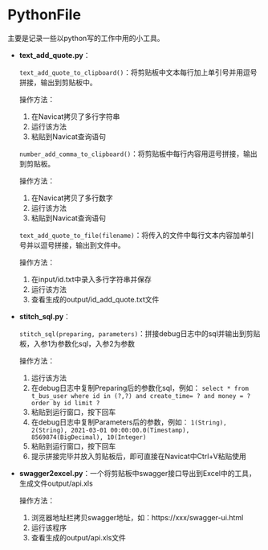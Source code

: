 # PythonFile
主要是记录一些以python写的工作中用的小工具。

- **text_add_quote.py**：

  `text_add_quote_to_clipboard()`：将剪贴板中文本每行加上单引号并用逗号拼接，输出到剪贴板中。

  操作方法：

  1. 在Navicat拷贝了多行字符串
  2. 运行该方法
  3. 粘贴到Navicat查询语句

  `number_add_comma_to_clipboard()`：将剪贴板中每行内容用逗号拼接，输出到剪贴板。

  操作方法：

  1. 在Navicat拷贝了多行数字
  2. 运行该方法
  3. 粘贴到Navicat查询语句

  `text_add_quote_to_file(filename)`：将传入的文件中每行文本内容加单引号并以逗号拼接，输出到文件中。

  操作方法：

  1. 在input/id.txt中录入多行字符串并保存
  2. 运行该方法
  3. 查看生成的output/id_add_quote.txt文件

- **stitch_sql.py**：

  `stitch_sql(preparing, parameters)`：拼接debug日志中的sql并输出到剪贴板，入参1为参数化sql，入参2为参数

  操作方法：

  1. 运行该方法
  2. 在debug日志中复制Preparing后的参数化sql，例如：
     `select * from t_bus_user where id in (?,?) and create_time= ? and money = ? order by id limit ?`
  3. 粘贴到运行窗口，按下回车
  4. 在debug日志中复制Parameters后的参数，例如：
     `1(String), 2(String), 2021-03-01 00:00:00.0(Timestamp), 8569874(BigDecimal), 10(Integer)`
  5. 粘贴到运行窗口，按下回车
  6. 提示拼接完毕并放入剪贴板后，即可直接在Navicat中Ctrl+V粘贴使用

- **swagger2excel.py**：一个将剪贴板中swagger接口导出到Excel中的工具，生成文件output/api.xls

  操作方法：

  1. 浏览器地址栏拷贝swagger地址，如：https://xxx/swagger-ui.html
  2. 运行该程序
  3. 查看生成的output/api.xls文件
